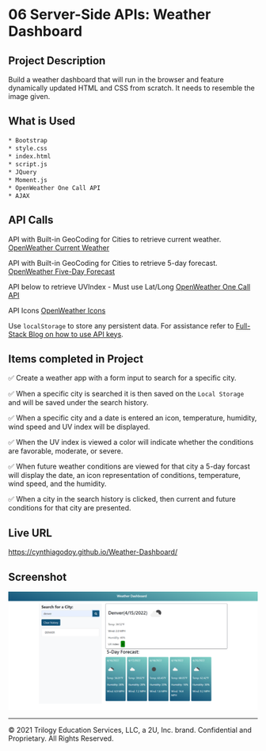 # 06 Server-Side APIs: Weather Dashboard

## Project Description

Build a weather dashboard that will run in the browser and feature dynamically updated HTML and CSS from scratch. It needs to resemble the image given.

## What is Used
    * Bootstrap
    * style.css
    * index.html
    * script.js
    * JQuery
    * Moment.js
    * OpenWeather One Call API
    * AJAX

## API Calls

API with Built-in GeoCoding for Cities to retrieve current weather.
[OpenWeather Current Weather](https://openweathermap.org/current)

API with Built-in GeoCoding for Cities to retrieve 5-day forecast.
[OpenWeather Five-Day Forecast](https://openweathermap.org/forecast5)

API below to retrieve UVIndex - Must use Lat/Long
[OpenWeather One Call API](https://openweathermap.org/api/one-call-api) 

API Icons
[OpenWeather Icons](https://openweathermap.org/weather-conditions#How-to-get-icon-URL)

Use `localStorage` to store any persistent data. For assistance refer to
[Full-Stack Blog on how to use API keys](https://coding-boot-camp.github.io/full-stack/apis/how-to-use-api-keys).

## Items completed in Project

✅ Create a weather app with a form input to search for a specific city.

✅ When a specific city is searched it is then saved on the `Local Storage` and will be saved under the search history.

✅ When a specific city and a date is entered an icon, temperature, humidity, wind speed and UV index will be displayed.

✅ When the UV index is viewed a color will indicate whether the conditions are favorable, moderate, or severe.

✅ When future weather conditions are viewed for that city a 5-day forcast will display the date, an icon representation of conditions, temperature, wind speed, and the humidity.

✅ When a city in the search history is clicked, then current and future conditions for that city are presented.

## Live URL
https://cynthiagodoy.github.io/Weather-Dashboard/

## Screenshot
![](images/Dashboard.PNG)

- - -
© 2021 Trilogy Education Services, LLC, a 2U, Inc. brand. Confidential and Proprietary. All Rights Reserved.
